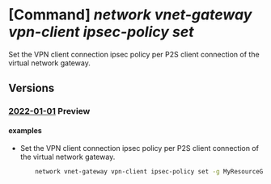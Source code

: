 # [Command] _network vnet-gateway vpn-client ipsec-policy set_

Set the VPN client connection ipsec policy per P2S client connection of the virtual network gateway.

## Versions

### [2022-01-01](/Resources/mgmt-plane/L3N1YnNjcmlwdGlvbnMve30vcmVzb3VyY2Vncm91cHMve30vcHJvdmlkZXJzL21pY3Jvc29mdC5uZXR3b3JrL3ZpcnR1YWxuZXR3b3JrZ2F0ZXdheXMve30vc2V0dnBuY2xpZW50aXBzZWNwYXJhbWV0ZXJz/2022-01-01.xml) **Preview**

<!-- mgmt-plane /subscriptions/{}/resourcegroups/{}/providers/microsoft.network/virtualnetworkgateways/{}/setvpnclientipsecparameters 2022-01-01 -->

#### examples

- Set the VPN client connection ipsec policy per P2S client connection of the virtual network gateway.
    ```bash
        network vnet-gateway vpn-client ipsec-policy set -g MyResourceGroup -n MyVnetGateway --dh-group DHGroup14 --ike-encryption AES256 --ike-integrity SHA384 --ipsec-encryption DES3 --ipsec-integrity GCMAES256 --pfs-group PFS2048 --sa-lifetime 27000 --sa-max-size 102400000
    ```
